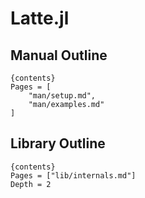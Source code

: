 # Latte.jl

## Manual Outline
    {contents}
    Pages = [
        "man/setup.md",
        "man/examples.md"
    ]

## Library Outline
    {contents}
    Pages = ["lib/internals.md"]
    Depth = 2
